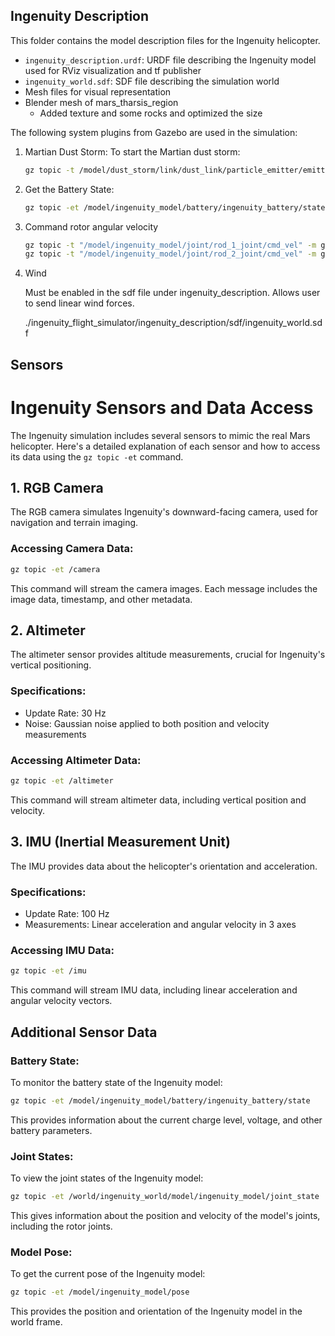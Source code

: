 

## Ingenuity Description

This folder contains the model description files for the Ingenuity helicopter.
- `ingenuity_description.urdf`: URDF file describing the Ingenuity model used for RViz visualization and tf publisher
- `ingenuity_world.sdf`: SDF file describing the simulation world
- Mesh files for visual representation
- Blender mesh of mars_tharsis_region
    - Added texture and some rocks and optimized the size

The following system plugins from Gazebo are used in the simulation:

1. Martian Dust Storm:
   To start the Martian dust storm:
   ```bash
   gz topic -t /model/dust_storm/link/dust_link/particle_emitter/emitter/cmd -m gz.msgs.ParticleEmitter -p 'emitting: {data: true}'
   ```

2. Get the Battery State:

    ```bash
    gz topic -et /model/ingenuity_model/battery/ingenuity_battery/state
    ```

3. Command rotor angular velocity

    ```bash
    gz topic -t "/model/ingenuity_model/joint/rod_1_joint/cmd_vel" -m gz.msgs.Double -p "data: 2000.0"
    gz topic -t "/model/ingenuity_model/joint/rod_2_joint/cmd_vel" -m gz.msgs.Double -p "data: 2000.0"
    ```

4. Wind

    Must be enabled in the sdf file under ingenuity_description. Allows user to send linear wind forces.
    
    ./ingenuity_flight_simulator/ingenuity_description/sdf/ingenuity_world.sdf


## Sensors
# Ingenuity Sensors and Data Access

The Ingenuity simulation includes several sensors to mimic the real Mars helicopter. Here's a detailed explanation of each sensor and how to access its data using the `gz topic -et` command.

## 1. RGB Camera

The RGB camera simulates Ingenuity's downward-facing camera, used for navigation and terrain imaging.


### Accessing Camera Data:
```bash
gz topic -et /camera
```

This command will stream the camera images. Each message includes the image data, timestamp, and other metadata.

## 2. Altimeter

The altimeter sensor provides altitude measurements, crucial for Ingenuity's vertical positioning.

### Specifications:
- Update Rate: 30 Hz
- Noise: Gaussian noise applied to both position and velocity measurements

### Accessing Altimeter Data:
```bash
gz topic -et /altimeter
```

This command will stream altimeter data, including vertical position and velocity.

## 3. IMU (Inertial Measurement Unit)

The IMU provides data about the helicopter's orientation and acceleration.

### Specifications:
- Update Rate: 100 Hz
- Measurements: Linear acceleration and angular velocity in 3 axes

### Accessing IMU Data:
```bash
gz topic -et /imu
```

This command will stream IMU data, including linear acceleration and angular velocity vectors.

## Additional Sensor Data

### Battery State:
To monitor the battery state of the Ingenuity model:
```bash
gz topic -et /model/ingenuity_model/battery/ingenuity_battery/state
```

This provides information about the current charge level, voltage, and other battery parameters.

### Joint States:
To view the joint states of the Ingenuity model:
```bash
gz topic -et /world/ingenuity_world/model/ingenuity_model/joint_state
```

This gives information about the position and velocity of the model's joints, including the rotor joints.

### Model Pose:
To get the current pose of the Ingenuity model:
```bash
gz topic -et /model/ingenuity_model/pose
```

This provides the position and orientation of the Ingenuity model in the world frame.

